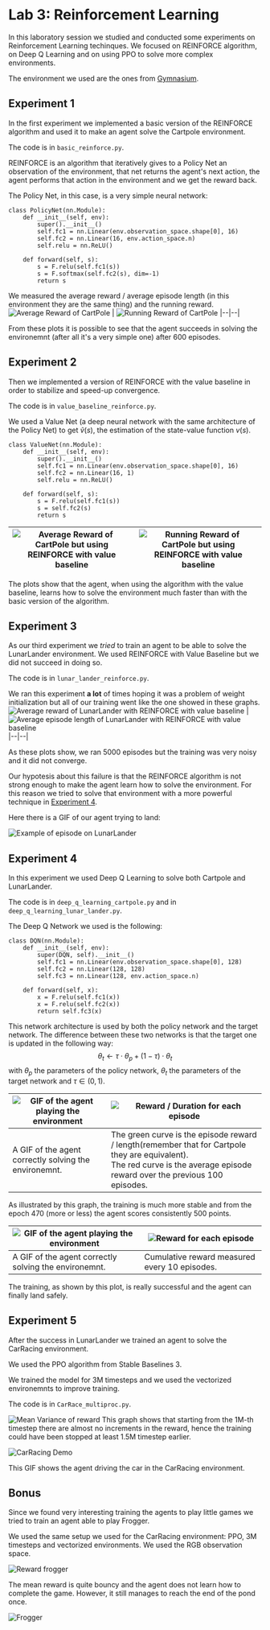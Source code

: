 # Lab 3: Reinforcement Learning
In this laboratory session we studied and conducted some experiments on Reinforcement Learning techinques.
We focused on REINFORCE algorithm, on Deep Q Learning and on using PPO to solve more complex environments.

The environment we used are the ones from [Gymnasium](https://gymnasium.farama.org/).



## Experiment 1
In the first experiment we implemented a basic version of the REINFORCE algorithm and used it to make an agent solve the Cartpole environment.

The code is in `basic_reinforce.py`.

REINFORCE is an algorithm that iteratively gives to a Policy Net an observation of the environment, that net returns the agent's next action, the agent performs that action in the environment and we get the reward back.

The Policy Net, in this case, is a very simple neural network:

```
class PolicyNet(nn.Module):
    def __init__(self, env):
        super().__init__()
        self.fc1 = nn.Linear(env.observation_space.shape[0], 16)
        self.fc2 = nn.Linear(16, env.action_space.n)
        self.relu = nn.ReLU()
        
    def forward(self, s):
        s = F.relu(self.fc1(s))
        s = F.softmax(self.fc2(s), dim=-1)
        return s
```

We measured the average reward / average episode length (in this environment they are the same thing) and the running reward.
![Average Reward of CartPole](../images/Lab3/Ex1/avg_rewards.png) | ![Running Reward of CartPole](../images/Lab3/Ex1/running_rewards.png)
|--|--|

From these plots it is possible to see that the agent succeeds in solving the environemnt (after all it's a very simple one) after 600 episodes.

## Experiment 2
Then we implemented a version of REINFORCE with the value baseline in order to stabilize and speed-up convergence.

The code is in `value_baseline_reinforce.py`.

We used a Value Net (a deep neural network with the same architecture of the Policy Net) to get $\tilde{v}(s)$, the estimation of the state-value function $v(s)$.

```
class ValueNet(nn.Module):
    def __init__(self, env):
        super().__init__()
        self.fc1 = nn.Linear(env.observation_space.shape[0], 16)
        self.fc2 = nn.Linear(16, 1)
        self.relu = nn.ReLU()
        
    def forward(self, s):
        s = F.relu(self.fc1(s))
        s = self.fc2(s)
        return s
```
![Average Reward of CartPole but using REINFORCE with value baseline](../images/Lab3/Ex2/v_avg_rewards.png) | ![Running Reward of CartPole but using REINFORCE with value baseline](../images/Lab3/Ex2/v_running_rewards.png)
|--|--|

The plots show that the agent, when using the algorithm with the value baseline, learns how to solve the environment much faster than with the basic version of the algorithm. 

## Experiment 3
As our third experiment we _tried_ to train an agent to be able to solve the LunarLander environment. We used REINFORCE with Value Baseline but we did not succeed in doing so.

The code is in `lunar_lander_reinforce.py`.

We ran this experiment **a lot** of times hoping it was a problem of weight initialization but all of our training went like the one showed in these graphs.
![Average reward of LunarLander with REINFORCE with value baseline](../images/Lab3/Ex3/lunar_lander_avg_rewards.png) | ![Average episode length of LunarLander with REINFORCE with value baseline](../images/Lab3/Ex3/lunarlander_avg_episode_lengths.png)
|--|--|

As these plots show, we ran 5000 episodes but the training was very noisy and it did not converge.

Our hypotesis about this failure is that the REINFORCE algorithm is not strong enough to make the agent learn how to solve the environment.
For this reason we tried to solve that environment with a more powerful technique in [Experiment 4](#experiment-4).

Here there is a GIF of our agent trying to land:

![Example of episode on LunarLander](../images/Lab3/Ex3/lunar_lander.gif)

## Experiment 4
In this experiment we used Deep Q Learning to solve both Cartpole and LunarLander.

The code is in `deep_q_learning_cartpole.py` and in `deep_q_learning_lunar_lander.py`.

The Deep Q Network we used is the following:
```
class DQN(nn.Module):
    def __init__(self, env):
        super(DQN, self).__init__()
        self.fc1 = nn.Linear(env.observation_space.shape[0], 128)
        self.fc2 = nn.Linear(128, 128)
        self.fc3 = nn.Linear(128, env.action_space.n)
    
    def forward(self, x):
        x = F.relu(self.fc1(x))
        x = F.relu(self.fc2(x))
        return self.fc3(x)
```
This network architecture is used by both the policy network and the target network.
The difference between these two networks is that the target one is updated in the following way:
$$\theta_t \leftarrow \tau \cdot \theta_p + (1-\tau)\cdot\theta_t$$
with $\theta_p$ the parameters of the policy network, $\theta_t$ the parameters of the target network and $\tau \in (0,1)$.

![GIF of the agent playing the environment](../images/Lab3/Ex4/dqn_cartpole.gif) | ![Reward / Duration for each episode](../images/Lab3/Ex4/dqn_cartpole.png)
|--|--|
|A GIF of the agent correctly solving the environemnt. | The green curve is the episode reward / length(remember that for Cartpole they are equivalent).<br>The red curve is the average episode reward over the previous 100 episodes.|

As illustrated by this graph, the training is much more stable and from the epoch 470 (more or less) the agent scores consistently 500 points.

![GIF of the agent playing the environment](../images/Lab3/Ex4/dqn_lunarlander.gif) | ![Reward for each episode](../images/Lab3/Ex4/dqn_lunarlander.png)
|--|--|
|A GIF of the agent correctly solving the environemnt. | Cumulative reward measured every 10 episodes.|

The training, as shown by this plot, is really successful and the agent can finally land safely.

## Experiment 5
After the success in LunarLander we trained an agent to solve the CarRacing environment.

We used the PPO algorithm from Stable Baselines 3.

We trained the model for 3M timesteps and we used the vectorized environemnts to improve training.

The code is in `CarRace_multiproc.py`.


![Mean Variance of reward](../images/Lab3/Ex5/reward_mean_variance_3M.png)
This graph shows that starting from the 1M-th timestep there are almost no increments in the reward, hence the training could have been stopped at least 1.5M timestep earlier.

![CarRacing Demo](../images/Lab3/Ex5/ppo_carracing_3000000.gif)

This GIF shows the agent driving the car in the CarRacing environment.

## Bonus

Since we found very interesting training the agents to play little games we tried to train an agent able to play Frogger.

We used the same setup we used for the CarRacing environment: PPO, 3M timesteps and vectorized environments.
We used the RGB observation space.

![Reward frogger](../images/Lab3/Ex6/reward_mean_variance.png)

The mean reward is quite bouncy and the agent does not learn how to complete the game. 
However, it still manages to reach the end of the pond once.

![Frogger](../images/Lab3/Ex6/ppo_froggers_3000000.gif)
